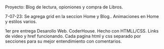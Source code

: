 

Proyecto: Blog de lectura, opioniones y compra de Libros. 


7-07-23: Se agrega grid en la seccion Home y Blog.. Animaciones en Home y estilos varios. 



1er pre entrega Desarollo Web. CoderHouse. Hecho con HTMLL/CSS. 
Links de video y href funcionando. 
Cada pagina html y css separado por secciones para su mejor entendimiento con comentarios. 


